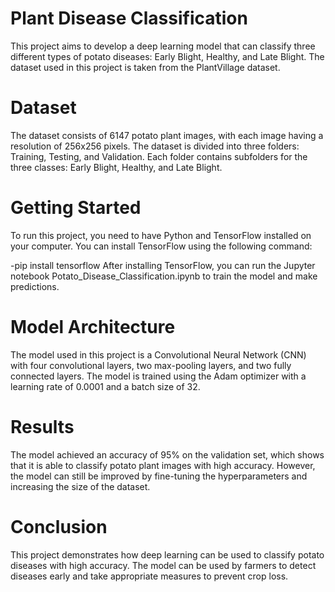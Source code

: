 # Plant Disease Classification
This project aims to develop a deep learning model that can classify three different types of potato diseases: Early Blight, Healthy, and Late Blight. The dataset used in this project is taken from the PlantVillage dataset.

# Dataset
The dataset consists of 6147 potato plant images, with each image having a resolution of 256x256 pixels. The dataset is divided into three folders: Training, Testing, and Validation. Each folder contains subfolders for the three classes: Early Blight, Healthy, and Late Blight.

# Getting Started
To run this project, you need to have Python and TensorFlow installed on your computer. You can install TensorFlow using the following command:

-pip install tensorflow
After installing TensorFlow, you can run the Jupyter notebook Potato_Disease_Classification.ipynb to train the model and make predictions.

# Model Architecture
The model used in this project is a Convolutional Neural Network (CNN) with four convolutional layers, two max-pooling layers, and two fully connected layers. The model is trained using the Adam optimizer with a learning rate of 0.0001 and a batch size of 32.

# Results
The model achieved an accuracy of 95% on the validation set, which shows that it is able to classify potato plant images with high accuracy. However, the model can still be improved by fine-tuning the hyperparameters and increasing the size of the dataset.

# Conclusion
This project demonstrates how deep learning can be used to classify potato diseases with high accuracy. The model can be used by farmers to detect diseases early and take appropriate measures to prevent crop loss.
